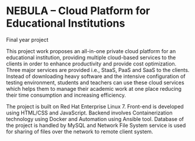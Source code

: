 # NEBULA – Cloud Platform for Educational Institutions
Final year project 

This project work proposes an all-in-one private cloud platform for an educational institution, providing multiple cloud-based services to the clients in order to enhance productivity and provide cost optimization. Three major services are provided i.e., StaaS, PaaS and SaaS to the clients. Instead of downloading heavy software and the intensive configuration of testing environment, students and teachers can use these cloud services which helps them to manage their academic work at one place reducing their time consumption and increasing efficiency.


The project is built on Red Hat Enterprise Linux 7. Front-end is developed using HTML/CSS and JavaScript. Backend involves Containerization technology using Docker and Automation using Ansible tool. Database of the project is handled by MySQL and Network File System service is used for sharing of files over the network to remote client system.

